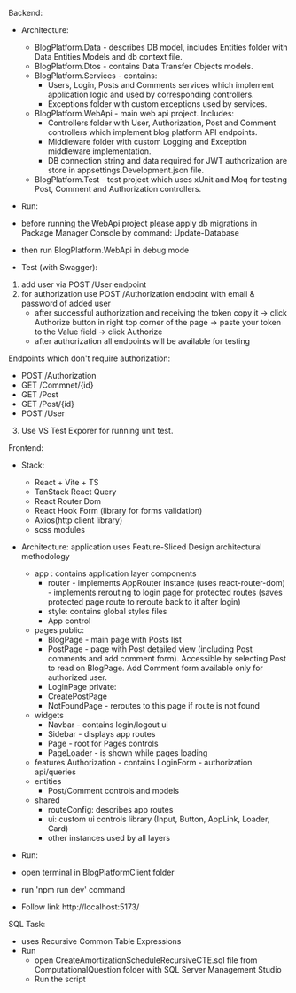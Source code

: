 Backend:
- Architecture:
  - BlogPlatform.Data - describes DB model, includes Entities folder with Data Entities Models and db context file.
  - BlogPlatform.Dtos - contains Data Transfer Objects models.
  - BlogPlatform.Services - contains: 
    - Users, Login, Posts and Comments services which implement application logic and used by corresponding controllers.
    - Exceptions folder with custom exceptions used by services.
  - BlogPlatform.WebApi - main web api project. Includes:
    - Controllers folder with User, Authorization, Post and Comment controllers which implement blog platform API endpoints. 
    - Middleware folder with custom Logging and Exception middleware implementation.
    - DB connection string and data required for JWT authorization are store in appsettings.Development.json file.
  - BlogPlatform.Test - test project which uses xUnit and Moq for testing Post, Comment and Authorization controllers.

- Run:
 - before running the WebApi project please apply db migrations in Package Manager Console by command: Update-Database
 - then run BlogPlatform.WebApi in debug mode

- Test (with Swagger):
 1. add user via POST /User endpoint
 2. for authorization use POST /Authorization endpoint with email & password of added user
    - after successful authorization and receiving the token copy it -> click Authorize button in right top corner of the page -> paste your token to the Value field -> click Authorize
    - after authorization all endpoints will be available for testing

  Endpoints which don't require authorization:
   - POST /Authorization
   - GET /Commnet/{id}
   - GET /Post
   - GET /Post/{id}
   - POST /User
  
 3. Use VS Test Exporer for running unit test.

 Frontend:
 - Stack:
    - React + Vite + TS
    - TanStack React Query
    - React Router Dom
    - React Hook Form (library for forms validation)
    - Axios(http client library)
    - scss modules
  
- Architecture: application uses Feature-Sliced Design architectural methodology
  - app : contains application layer components
    - router - implements AppRouter instance (uses react-router-dom)
             - implements rerouting to login page for protected routes (saves protected page route to reroute back to it after login)
    - style: contains global styles files
    - App control
  - pages
    public:
      - BlogPage - main page with Posts list
      - PostPage - page with Post detailed view (including Post comments and add comment form). Accessible by selecting Post to read on BlogPage. Add Comment form available only for authorized user.
      - LoginPage
    private:
      - CreatePostPage
    - NotFoundPage - reroutes to this page if route is not found
  - widgets
    - Navbar - contains login/logout ui
    - Sidebar - displays app routes
    - Page - root for Pages controls
    - PageLoader - is shown while pages loading
  - features
      Authorization
        - contains LoginForm
        - authorization api/queries
  - entities
    - Post/Comment controls and models
  - shared
    - routeConfig: describes app routes
    - ui: custom ui controls library (Input, Button, AppLink, Loader, Card)
    - other instances used by all layers

- Run:
 - open terminal in BlogPlatformClient folder
 - run 'npm run dev' command
 - Follow link http://localhost:5173/

SQL Task:
  - uses Recursive Common Table Expressions 
- Run
  - open CreateAmortizationScheduleRecursiveCTE.sql file from ComputationalQuestion folder with SQL Server Management Studio
  - Run the script